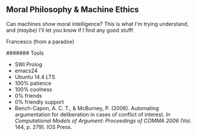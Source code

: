 ## Moral Philosophy & Machine Ethics

Can machines show moral intelligence?
This is what I'm trying understand, and _(maybe)_ I'll let you know if I find any good stuff!

Francesco (from a paradox)

####### Tools
* SWI Prolog
* emacs24
* Ubuntu 14.4 LTS
* 100% patience
* 100% coolness
* 0% friends
* 0% friendly support
* Bench-Capon, A. C. T., & McBurney, P. (2006). Automating
argumentation for deliberation in cases of conflict of interest. 
_In Computational Models of Argument: Proceedings of COMMA 2006_ (Vol. 144, p. 279). IOS Press.
